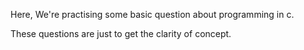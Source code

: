 Here, We're practising some basic question about programming in c.

These questions are just to get the clarity of concept.
